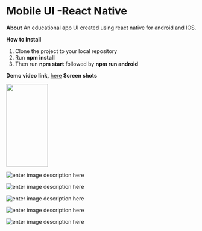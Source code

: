 # Mobile UI -React Native

**About**
An educational app UI created using  react native for android and IOS.

**How to install** 
 1. Clone the project to your local repository
 2. Run **npm install** 
 3. Then run **npm start** followed by **npm run android**
 
 **Demo video link,** [here](https://www.loom.com/share/53f38286b0ec46d7b51e76e017499cb8)
 **Screen shots**

 <img src="https://i.ibb.co/MDC0Lvg/Screenshot-1643025802.jpg" width="110" height="220">




![enter image description here](https://i.ibb.co/CMCq3nG/Screenshot-1643025812.jpg)


![enter image description here](https://i.ibb.co/vmxNn5S/Screenshot-1643025921.jpg)

![enter image description here](https://i.ibb.co/K27Lfmg/Screenshot-1643025927.jpg)


![enter image description here](https://i.ibb.co/28Ps6fg/Screenshot-1643025950.jpg)


![enter image description here](https://i.ibb.co/Hg4s3Xk/Screenshot-1643025956.jpg)
 
